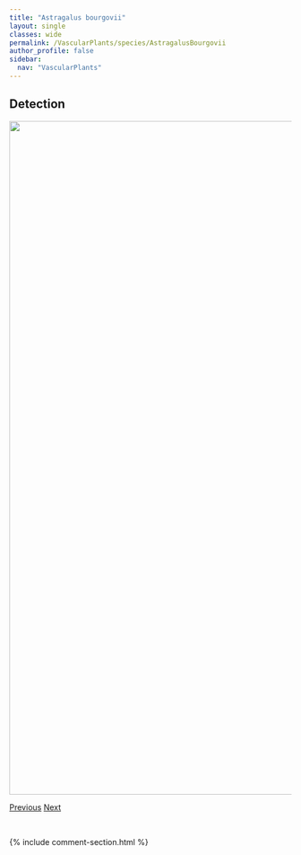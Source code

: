 ```yaml
---
title: "Astragalus bourgovii"
layout: single
classes: wide
permalink: /VascularPlants/species/AstragalusBourgovii
author_profile: false
sidebar:
  nav: "VascularPlants"
---
```


<h2>Detection</h2>

<a href="https://drive.google.com/uc?export=view&id=1XRve-myRJ-qTPlELDcaStXFCglbaf4Yt">
<img src="https://drive.google.com/uc?export=view&id=1XRve-myRJ-qTPlELDcaStXFCglbaf4Yt" height = "1200" width = "800">
</a>


<a href="/DevelopmentWebsite/VascularPlants/species/AstragalusBodinii" class="pagination--pager" title="Astragalus bodinii">Previous</a> <a href="/DevelopmentWebsite/VascularPlants/species/AstragalusCicer" class="pagination--pager" title="Astragalus cicer">Next</a>

<p>&nbsp;</p>

{% include comment-section.html %}
